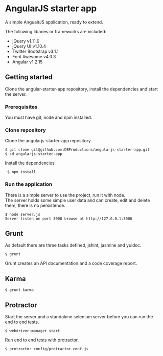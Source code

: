 # AngularJS starter app

A simple AngualrJS application, ready to extend.  

The following libaries or frameworks are included:
* jQuery v1.11.0  
* jQuery UI v1.10.4  
* Twitter Bootstrap v3.1.1  
* Font Awesome v4.0.3  
* Angular v1.2.15  

## Getting started

Clone the angular-starter-app repository, install the dependencies and start the server.

### Prerequisites

You must have git, node and npm installed.

### Clone repository

Clone the angularjs-starter-app repository.

    $ git clone git@github.com:DBProductions/angularjs-starter-app.git
    $ cd angularjs-starter-app

Install the dependencies.

     $ npm install

### Run the application

There is a simple server to use the project, run it with node.  
The server holds some simple user data and can create, edit and delete them, there is no persistence.

    $ node server.js  
    Server listen on port 3000 browse at http://127.0.0.1:3000

## Grunt

As default there are three tasks defined, jshint, jasmine and yuidoc.

    $ grunt

Grunt creates an API documentation and a code coverage report.

## Karma

    $ grunt karma

## Protractor

Start the server and a standalone selenium server before you can run the end to end tests.

    $ webdriver-manager start

Run end to end tests with protractor.

    $ protractor config/protractor.conf.js